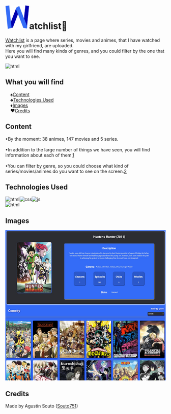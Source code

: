 # <img src="https://github.com/Souto751/watchlist/blob/main/public/webLogo192.png?raw=true" height="75px" />atchlist:popcorn:
<a href="https://souto751.github.io/watchlist/" target="_blank" rel="noreferrer">Watchlist</a> is a page where series, movies and animes, that I have watched with my girlfriend, are uploaded. <br />
Here you will find many kinds of genres, and you could filter by the one that you want to see. <br />

<img src="https://github.com/Souto751/portfolio-react/blob/main/src/images/watchlist.jpg?raw=true" alt="html" width="320px" />

## What you will find

&nbsp;&nbsp;&nbsp;&nbsp;♠<a href="#content">Content</a><br/>
&nbsp;&nbsp;&nbsp;&nbsp;♣<a href="#tech">Technologies Used</a><br/>
&nbsp;&nbsp;&nbsp;&nbsp;♦<a href="#images">Images</a><br/>
&nbsp;&nbsp;&nbsp;&nbsp;♥<a href="#credits">Credits</a><br/>

<div id="content"></div>

## Content

•By the moment: 38 animes, 147 movies and 5 series.<br/><br/>
•In addition to the large number of things we have seen, you will find information about each of them.<a href="#one">1</a><br/><br/>
•You can filter by genre, so you could choose what kind of series/movies/animes do you want to see on the screen.<a href="#two">2</a><br/>

<div id="tech"></div>

## Technologies Used

<img src="https://icon-icons.com/icons2/2107/PNG/32/file_type_html_icon_130541.png" alt="html" align="left" />
<img src="https://icon-icons.com/icons2/2107/PNG/32/file_type_css_icon_130661.png" alt="css" align="left" />
<img src="https://icon-icons.com/icons2/2108/PNG/32/javascript_icon_130900.png" alt="js" align="left" /><br/>
<img src="https://icon-icons.com/icons2/2415/PNG/32/react_original_logo_icon_146374.png" alt="html" align="left" /><br/>

<div id="images"></div>

## Images

<img id="one" src="https://github.com/Souto751/project-imgs/blob/main/watchlist%20page%20imgs/info.jpg?raw=true" alt="html" align="center" />

<img id="two" src="https://github.com/Souto751/project-imgs/blob/main/watchlist%20page%20imgs/filter.png?raw=true" alt="html" align="center" />

<div id="credits"></div>

## Credits

Made by Agustín Souto (<a href="https://github.com/Souto751">Souto751</a>)
